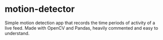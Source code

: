 # motion-detector
Simple motion detection app that records the time periods of activity of a live feed. Made with OpenCV and Pandas, heavily commented and easy to understand.
